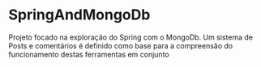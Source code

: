 # SpringAndMongoDb
Projeto focado na exploração do Spring com o MongoDb. Um sistema de Posts e comentários é definido como base para a compreensão do funcionamento destas ferramentas em conjunto
